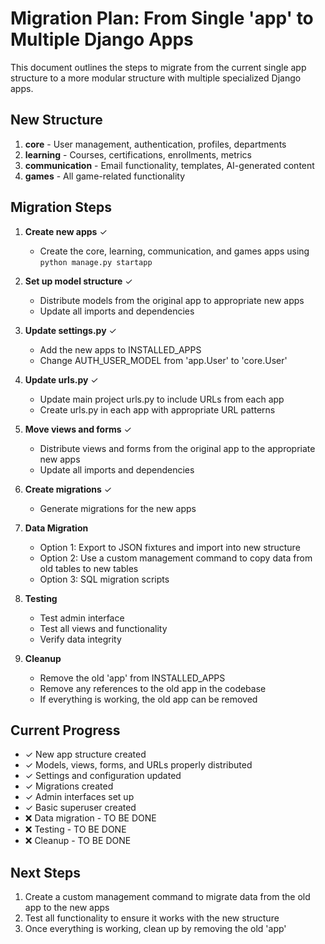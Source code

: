 # Migration Plan: From Single 'app' to Multiple Django Apps

This document outlines the steps to migrate from the current single app structure to a more modular structure with multiple specialized Django apps.

## New Structure

1. **core** - User management, authentication, profiles, departments
2. **learning** - Courses, certifications, enrollments, metrics
3. **communication** - Email functionality, templates, AI-generated content
4. **games** - All game-related functionality

## Migration Steps

1. **Create new apps** ✓
   - Create the core, learning, communication, and games apps using `python manage.py startapp`

2. **Set up model structure** ✓
   - Distribute models from the original app to appropriate new apps
   - Update all imports and dependencies

3. **Update settings.py** ✓
   - Add the new apps to INSTALLED_APPS
   - Change AUTH_USER_MODEL from 'app.User' to 'core.User'

4. **Update urls.py** ✓
   - Update main project urls.py to include URLs from each app
   - Create urls.py in each app with appropriate URL patterns

5. **Move views and forms** ✓
   - Distribute views and forms from the original app to the appropriate new apps
   - Update all imports and dependencies

6. **Create migrations** ✓
   - Generate migrations for the new apps

7. **Data Migration**
   - Option 1: Export to JSON fixtures and import into new structure
   - Option 2: Use a custom management command to copy data from old tables to new tables
   - Option 3: SQL migration scripts

8. **Testing**
   - Test admin interface
   - Test all views and functionality
   - Verify data integrity

9. **Cleanup**
   - Remove the old 'app' from INSTALLED_APPS
   - Remove any references to the old app in the codebase
   - If everything is working, the old app can be removed

## Current Progress

- ✓ New app structure created
- ✓ Models, views, forms, and URLs properly distributed
- ✓ Settings and configuration updated
- ✓ Migrations created
- ✓ Admin interfaces set up
- ✓ Basic superuser created
- ❌ Data migration - TO BE DONE
- ❌ Testing - TO BE DONE
- ❌ Cleanup - TO BE DONE

## Next Steps

1. Create a custom management command to migrate data from the old app to the new apps
2. Test all functionality to ensure it works with the new structure
3. Once everything is working, clean up by removing the old 'app'
